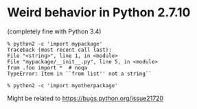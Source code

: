 # Weird behavior in Python 2.7.10

(completely fine with Python 3.4)

```
% python2 -c 'import mypackage'
Traceback (most recent call last):
File "<string>", line 1, in <module>
File "mypackage/__init__.py", line 5, in <module>
from .foo import *  # noqa
TypeError: Item in ``from list'' not a string``
```

```
% python2 -c 'import myotherpackage'
```


Might be related to https://bugs.python.org/issue21720
